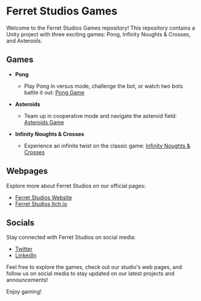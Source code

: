 # Ferret Studios Games

Welcome to the Ferret Studios Games repository! This repository contains a Unity project with three exciting games: Pong, Infinity Noughts & Crosses, and Asteroids.

## Games

- **Pong**
  - Play Pong in versus mode, challenge the bot, or watch two bots battle it out: [Pong Game](https://ferretstudios.itch.io/pong-vs-mode-bot-mode)

- **Asteroids**
  - Team up in cooperative mode and navigate the asteroid field: [Asteroids Game](https://ferretstudios.itch.io/asteroids-coop-mode)

- **Infinity Noughts & Crosses**
  - Experience an infinite twist on the classic game: [Infinity Noughts & Crosses](https://ferretstudios.itch.io/infinity-noughts-and-crosses)
  
## Webpages

Explore more about Ferret Studios on our official pages:

- [Ferret Studios Website](https://ferretstudios.github.io/)
- [Ferret Studios Itch.io](https://ferretstudios.itch.io/)

## Socials

Stay connected with Ferret Studios on social media:

- [Twitter](https://twitter.com/Ferret_Studios)
- [LinkedIn](https://www.linkedin.com/company/ferretstudios)

Feel free to explore the games, check out our studio's web pages, and follow us on social media to stay updated on our latest projects and announcements!

Enjoy gaming!
